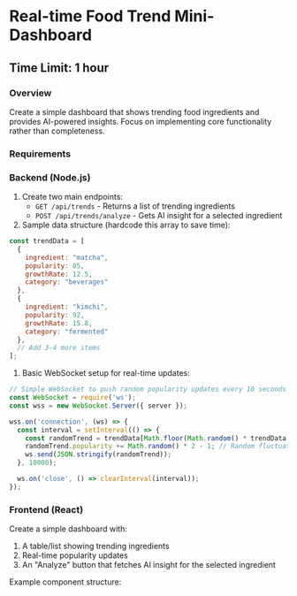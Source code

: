 # Real-time Food Trend Mini-Dashboard

## Time Limit: 1 hour

### Overview

Create a simple dashboard that shows trending food ingredients and provides AI-powered insights. Focus on implementing core functionality rather than completeness.

### Requirements

### Backend (Node.js)

1. Create two main endpoints:
    - `GET /api/trends` - Returns a list of trending ingredients
    - `POST /api/trends/analyze` - Gets AI insight for a selected ingredient
2. Sample data structure (hardcode this array to save time):

```jsx
const trendData = [
  {
    ingredient: "matcha",
    popularity: 85,
    growthRate: 12.5,
    category: "beverages"
  },
  {
    ingredient: "kimchi",
    popularity: 92,
    growthRate: 15.8,
    category: "fermented"
  },
  // Add 3-4 more items
];

```

1. Basic WebSocket setup for real-time updates:

```jsx
// Simple WebSocket to push random popularity updates every 10 seconds
const WebSocket = require('ws');
const wss = new WebSocket.Server({ server });

wss.on('connection', (ws) => {
  const interval = setInterval(() => {
    const randomTrend = trendData[Math.floor(Math.random() * trendData.length)];
    randomTrend.popularity += Math.random() * 2 - 1; // Random fluctuation
    ws.send(JSON.stringify(randomTrend));
  }, 10000);

  ws.on('close', () => clearInterval(interval));
});

```

### Frontend (React)

Create a simple dashboard with:

1. A table/list showing trending ingredients
2. Real-time popularity updates
3. An "Analyze" button that fetches AI insight for the selected ingredient

Example component structure:
